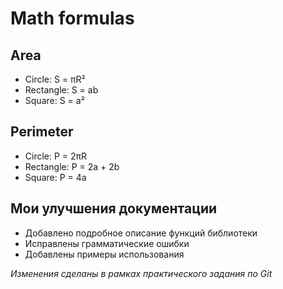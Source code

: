 # Math formulas
## Area
- Circle: S = πR²
- Rectangle: S = ab
- Square: S = a²

## Perimeter
- Circle: P = 2πR
- Rectangle: P = 2a + 2b
- Square: P = 4a
## Мои улучшения документации

- Добавлено подробное описание функций библиотеки
- Исправлены грамматические ошибки
- Добавлены примеры использования

*Изменения сделаны в рамках практического задания по Git*


